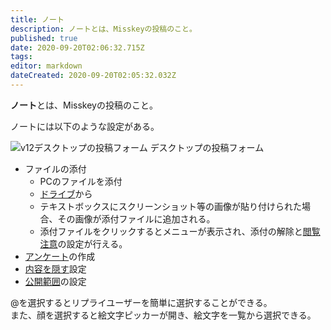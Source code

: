 ```yaml
---
title: ノート
description: ノートとは、Misskeyの投稿のこと。
published: true
date: 2020-09-20T02:06:32.715Z
tags: 
editor: markdown
dateCreated: 2020-09-20T02:05:32.032Z
---
```


**ノート**とは、Misskeyの投稿のこと。

ノートには以下のような設定がある。

![v12デスクトップの投稿フォーム](/ja/function/note/note_form.png)
デスクトップの投稿フォーム

- ファイルの添付
  * PCのファイルを添付
  * [ドライブ](/ja/function/drive)から
  * テキストボックスにスクリーンショット等の画像が貼り付けられた場合、その画像が添付ファイルに追加される。
  * 添付ファイルをクリックするとメニューが表示され、添付の解除と[閲覧注意](/nsfw)の設定が行える。
- [アンケート](/ja/function/poll)の作成
- [内容を隠す](/ja/function/cw)設定
- [公開範囲](/ja/function/visibility)の設定

@を選択するとリプライユーザーを簡単に選択することができる。  
また、顔を選択すると絵文字ピッカーが開き、絵文字を一覧から選択できる。
